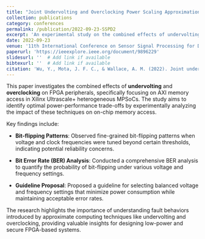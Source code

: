 ```yaml
---
title: "Joint Undervolting and Overclocking Power Scaling Approximation on FPGAs"
collection: publications
category: conferences
permalink: /publication/2022-09-23-SSPD2
excerpt: 'An experimental study on the combined effects of undervolting and overclocking on FPGA peripherals, focusing on AXI memory access in Xilinx Ultrascale+ MPSoCs, to identify optimal power-performance trade-offs.'
date: 2022‑09‑23
venue: '11th International Conference on Sensor Signal Processing for Defence (SSPD 2022)'
paperurl: 'https://ieeexplore.ieee.org/document/9896229'
slidesurl: ''  # Add link if available
bibtexurl: ''  # Add link if available
citation: 'Wu, Y., Mota, J. F. C., & Wallace, A. M. (2022). Joint undervolting and overclocking power scaling approximation on FPGAs. In *Proceedings of the 11th International Conference on Sensor Signal Processing for Defence (SSPD 2022)*. IEEE. https://doi.org/10.1109/SSPD54131.2022.9896229'
---
```


This paper investigates the combined effects of **undervolting** and **overclocking** on FPGA peripherals, specifically focusing on AXI memory access in Xilinx Ultrascale+ heterogeneous MPSoCs. The study aims to identify optimal power-performance trade-offs by experimentally analyzing the impact of these techniques on on-chip memory access.

Key findings include:

- **Bit-flipping Patterns**: Observed fine-grained bit-flipping patterns when voltage and clock frequencies were tuned beyond certain thresholds, indicating potential reliability concerns.

- **Bit Error Rate (BER) Analysis**: Conducted a comprehensive BER analysis to quantify the probability of bit-flipping under various voltage and frequency settings.

- **Guideline Proposal**: Proposed a guideline for selecting balanced voltage and frequency settings that minimize power consumption while maintaining acceptable error rates.

The research highlights the importance of understanding fault behaviors introduced by approximate computing techniques like undervolting and overclocking, providing valuable insights for designing low-power and secure FPGA-based systems.
